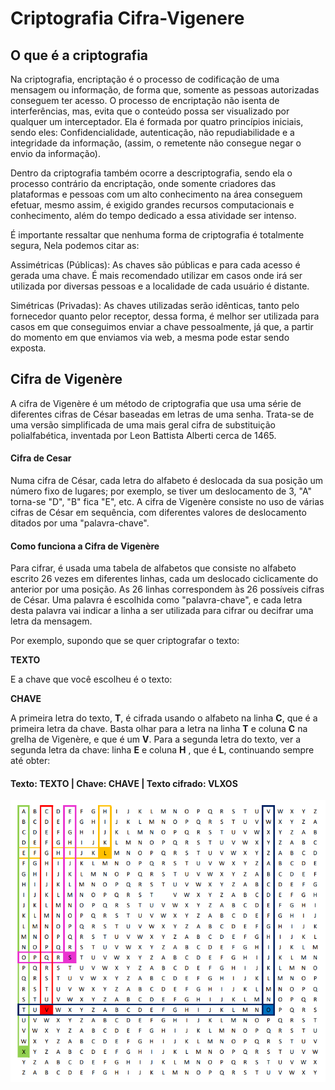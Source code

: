# Criptografia Cifra-Vigenere
## O que é a criptografia
Na criptografia, encriptação é o processo de codificação de uma mensagem ou informação, de forma que, somente as pessoas autorizadas conseguem ter acesso. O processo de encriptação não isenta de interferências, mas, evita que o conteúdo possa ser visualizado por qualquer um interceptador. Ela é formada por quatro princípios iniciais, sendo eles: Confidencialidade, autenticação, não repudiabilidade e a integridade da informação, (assim, o remetente não consegue negar o envio da informação).

Dentro da criptografia também ocorre a descriptografia, sendo ela o processo contrário da encriptação, onde somente criadores das plataformas e pessoas com um alto conhecimento na área conseguem efetuar, mesmo assim, é exigido grandes recursos computacionais e conhecimento, além do tempo dedicado a essa atividade ser intenso.

É importante ressaltar que nenhuma forma de criptografia é totalmente segura, Nela podemos citar as:

Assimétricas (Públicas): As chaves são públicas e para cada acesso é gerada uma chave. É mais recomendado utilizar em casos onde irá ser utilizada por diversas pessoas e a localidade de cada usuário é distante.

Simétricas (Privadas): As chaves utilizadas serão idênticas, tanto pelo fornecedor quanto pelor receptor, dessa forma, é melhor ser utilizada para casos em que conseguimos enviar a chave pessoalmente, já que, a partir do momento em que enviamos via web, a mesma pode estar sendo exposta.

## Cifra de Vigenère
A cifra de Vigenère é um método de criptografia que usa uma série de diferentes cifras de César baseadas em letras de uma senha. Trata-se de uma versão simplificada de uma mais geral cifra de substituição polialfabética, inventada por Leon Battista Alberti cerca de 1465.

#### Cifra de Cesar
Numa cifra de César, cada letra do alfabeto é deslocada da sua posição um número fixo de lugares; por exemplo, se tiver um deslocamento de 3, "A" torna-se "D", "B" fica "E", etc. A cifra de Vigenère consiste no uso de várias cifras de César em sequência, com diferentes valores de deslocamento ditados por uma "palavra-chave".

#### Como funciona a Cifra de Vigenère
Para cifrar, é usada uma tabela de alfabetos que consiste no alfabeto escrito 26 vezes em diferentes linhas, cada um deslocado ciclicamente do anterior por uma posição. As 26 linhas correspondem às 26 possíveis cifras de César. Uma palavra é escolhida como "palavra-chave", e cada letra desta palavra vai indicar a linha a ser utilizada para cifrar ou decifrar uma letra da mensagem.

Por exemplo, supondo que se quer criptografar o texto:

**TEXTO**

E a chave que você escolheu é o texto:

**CHAVE**

A primeira letra do texto, **T**, é cifrada usando o alfabeto na linha **C**, que é a primeira letra da chave. Basta olhar para a letra na linha **T** e coluna **C** na grelha de Vigenère, e que é um **V**. Para a segunda letra do texto, ver a segunda letra da chave: linha **E** e coluna **H** , que é **L**, continuando sempre até obter:


#### Texto:	TEXTO | Chave:	CHAVE | Texto cifrado: VLXOS

![Grade de Vigenere](./img/img1.png)